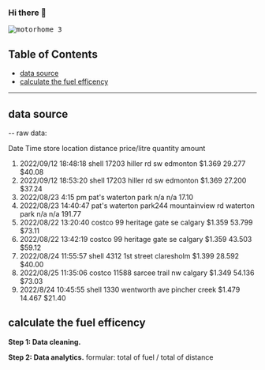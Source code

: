 ### Hi there 👋
<kbd>![motorhome 3](https://github.com/RobinLi2024/robinli2024/assets/170358474/8475902e-e754-4ce2-9a2e-d83f487b3d5c)</kbd>

<!--
**RobinLi2024/robinli2024** is a ✨ _special_ ✨ repository because its `README.md` (this file) appears on your GitHub profile.

Here are some ideas to get you started:

- 🔭 I’m currently working on ...
- 🌱 I’m currently learning ...
- 👯 I’m looking to collaborate on ...
- 🤔 I’m looking for help with ...
- 💬 Ask me about ...
- 📫 How to reach me: ...
- 😄 Pronouns: ...
- ⚡ Fun fact: ...
-->

## Table of Contents
- [data source](#data-source)
- [calculate the fuel efficency](#calculate-the-fuel-efficency)

***

## data source

-- raw data:
      
Date Time store location distance    price/litre quantity   amount
1.  2022/09/12 18:48:18 shell 17203 hiller rd sw edmonton    $1.369   29.277      $40.08
2.  2022/09/12 18:53:20 shell  17203 hiller rd sw edmonton   $1.369   27.200      $37.24
3.  2022/08/23 4:15 pm pat's waterton park n/a  n/a 17.10
4.  2022/08/23 14:40:47 pat's waterton park244 mountainview rd waterton park n/a n/a 191.77
5.  2022/08/22 13:20:40 costco 99 heritage gate se calgary $1.359 53.799 $73.11
6.  2022/08/22 13:42:19 costco 99 heritage gate se calgary $1.359 43.503 $59.12
7.  2022/08/24 11:55:57 shell 4312 1st street claresholm $1.399 28.592 $40.00
8.  2022/08/25 11:35:06 costco 11588 sarcee trail nw calgary $1.349 54.136 $73.03
9.  2022/8/24 10:45:55 shell 1330 wentworth ave pincher creek $1.479 14.467 $21.40



## calculate the fuel efficency

**Step 1: Data cleaning.**

**Step 2: Data analytics.**
  formular:
    total of fuel / total of distance
  
